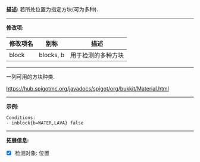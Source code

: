 **描述:** 若所处位置为指定方块(可为多种).

---

**修改项:**

| 修改项名  | 别称           | 描述                      |
| --------- | -------------- | ------------------------- |
| block     | blocks, b | 用于检测的多种方块 |

---

一列可用的方块种类.

https://hub.spigotmc.org/javadocs/spigot/org/bukkit/Material.html

---

**示例:**

```
Conditions:
- inblock{b=WATER,LAVA} false
```

---

**拓展信息:**

- [x] 检测对象: 位置